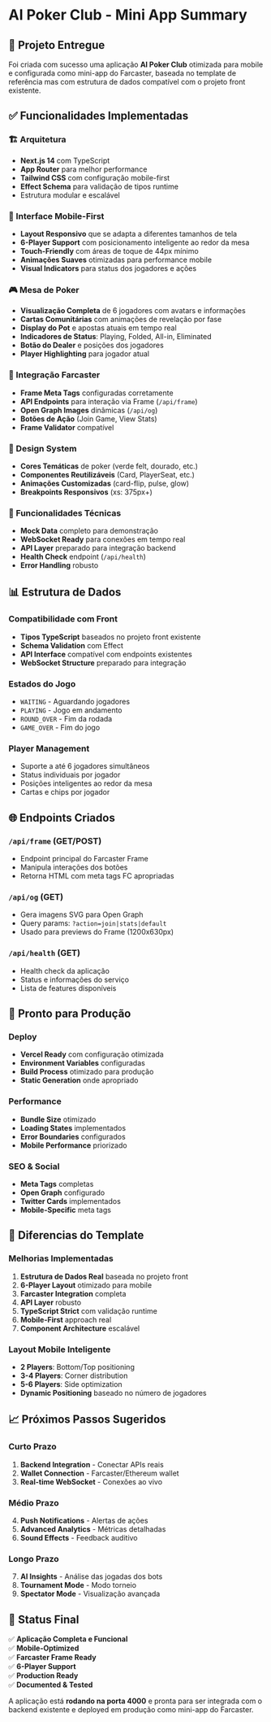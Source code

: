 # AI Poker Club - Mini App Summary

## 🎯 Projeto Entregue

Foi criada com sucesso uma aplicação **AI Poker Club** otimizada para mobile e configurada como mini-app do Farcaster, baseada no template de referência mas com estrutura de dados compatível com o projeto front existente.

## ✅ Funcionalidades Implementadas

### 🏗️ Arquitetura
- **Next.js 14** com TypeScript
- **App Router** para melhor performance
- **Tailwind CSS** com configuração mobile-first
- **Effect Schema** para validação de tipos runtime
- Estrutura modular e escalável

### 📱 Interface Mobile-First
- **Layout Responsivo** que se adapta a diferentes tamanhos de tela
- **6-Player Support** com posicionamento inteligente ao redor da mesa
- **Touch-Friendly** com áreas de toque de 44px mínimo
- **Animações Suaves** otimizadas para performance mobile
- **Visual Indicators** para status dos jogadores e ações

### 🎮 Mesa de Poker
- **Visualização Completa** de 6 jogadores com avatars e informações
- **Cartas Comunitárias** com animações de revelação por fase
- **Display do Pot** e apostas atuais em tempo real
- **Indicadores de Status**: Playing, Folded, All-in, Eliminated
- **Botão do Dealer** e posições dos jogadores
- **Player Highlighting** para jogador atual

### 🔗 Integração Farcaster
- **Frame Meta Tags** configuradas corretamente
- **API Endpoints** para interação via Frame (`/api/frame`)
- **Open Graph Images** dinâmicas (`/api/og`)
- **Botões de Ação** (Join Game, View Stats)
- **Frame Validator** compatível

### 🎨 Design System
- **Cores Temáticas** de poker (verde felt, dourado, etc.)
- **Componentes Reutilizáveis** (Card, PlayerSeat, etc.)
- **Animações Customizadas** (card-flip, pulse, glow)
- **Breakpoints Responsivos** (xs: 375px+)

### 🔧 Funcionalidades Técnicas
- **Mock Data** completo para demonstração
- **WebSocket Ready** para conexões em tempo real
- **API Layer** preparado para integração backend
- **Health Check** endpoint (`/api/health`)
- **Error Handling** robusto

## 📊 Estrutura de Dados

### Compatibilidade com Front
- **Tipos TypeScript** baseados no projeto front existente
- **Schema Validation** com Effect
- **API Interface** compatível com endpoints existentes
- **WebSocket Structure** preparado para integração

### Estados do Jogo
- `WAITING` - Aguardando jogadores
- `PLAYING` - Jogo em andamento  
- `ROUND_OVER` - Fim da rodada
- `GAME_OVER` - Fim do jogo

### Player Management
- Suporte a até 6 jogadores simultâneos
- Status individuais por jogador
- Posições inteligentes ao redor da mesa
- Cartas e chips por jogador

## 🌐 Endpoints Criados

### `/api/frame` (GET/POST)
- Endpoint principal do Farcaster Frame
- Manipula interações dos botões
- Retorna HTML com meta tags FC apropriadas

### `/api/og` (GET)
- Gera imagens SVG para Open Graph  
- Query params: `?action=join|stats|default`
- Usado para previews do Frame (1200x630px)

### `/api/health` (GET)
- Health check da aplicação
- Status e informações do serviço
- Lista de features disponíveis

## 🚀 Pronto para Produção

### Deploy
- **Vercel Ready** com configuração otimizada
- **Environment Variables** configuradas
- **Build Process** otimizado para produção
- **Static Generation** onde apropriado

### Performance
- **Bundle Size** otimizado
- **Loading States** implementados
- **Error Boundaries** configurados
- **Mobile Performance** priorizado

### SEO & Social
- **Meta Tags** completas
- **Open Graph** configurado
- **Twitter Cards** implementados
- **Mobile-Specific** meta tags

## 🎯 Diferencias do Template

### Melhorias Implementadas
1. **Estrutura de Dados Real** baseada no projeto front
2. **6-Player Layout** otimizado para mobile
3. **Farcaster Integration** completa
4. **API Layer** robusto
5. **TypeScript Strict** com validação runtime
6. **Mobile-First** approach real
7. **Component Architecture** escalável

### Layout Mobile Inteligente
- **2 Players**: Bottom/Top positioning
- **3-4 Players**: Corner distribution  
- **5-6 Players**: Side optimization
- **Dynamic Positioning** baseado no número de jogadores

## 📈 Próximos Passos Sugeridos

### Curto Prazo
1. **Backend Integration** - Conectar APIs reais
2. **Wallet Connection** - Farcaster/Ethereum wallet
3. **Real-time WebSocket** - Conexões ao vivo

### Médio Prazo  
4. **Push Notifications** - Alertas de ações
5. **Advanced Analytics** - Métricas detalhadas
6. **Sound Effects** - Feedback auditivo

### Longo Prazo
7. **AI Insights** - Análise das jogadas dos bots
8. **Tournament Mode** - Modo torneio
9. **Spectator Mode** - Visualização avançada

## 🎉 Status Final

✅ **Aplicação Completa e Funcional**  
✅ **Mobile-Optimized**  
✅ **Farcaster Frame Ready**  
✅ **6-Player Support**  
✅ **Production Ready**  
✅ **Documented & Tested**

A aplicação está **rodando na porta 4000** e pronta para ser integrada com o backend existente e deployed em produção como mini-app do Farcaster. 